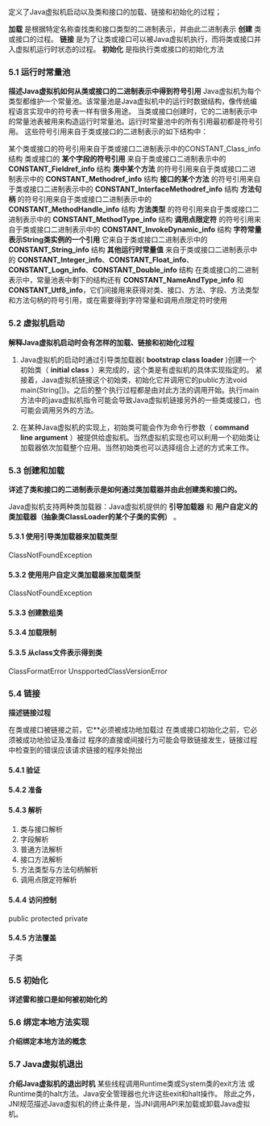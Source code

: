 定义了Java虚拟机启动以及类和接口的加载、链接和初始化的过程；

  **加载** 是根据特定名称查找类和接口类型的二进制表示，并由此二进制表示 **创建** 类或接口的过程。
  **链接** 是为了让类或接口可以被Java虚拟机执行，而将类或接口并入虚拟机运行时状态的过程。
  **初始化** 是指执行类或接口的初始化方法<clinit>

### 5.1 运行时常量池
  **描述Java虚拟机如何从类或接口的二进制表示中得到符号引用**
  Java虚拟机为每个类型都维护一个常量池。该常量池是Java虚拟机中的运行时数据结构，像传统编程语言实现中的符号表一样有很多用途。
  当类或接口创建时，它的二进制表示中的常量池表被用来构造运行时常量池。运行时常量池中的所有引用最初都是符号引用。
  这些符号引用来自于类或接口的二进制表示的如下结构中：

  某个类或接口的符号引用来自于类或接口二进制表示中的CONSTANT_Class_info结构
  类或接口的 **某个字段的符号引用** 来自于类或接口二进制表示中的 **CONSTANT_Fieldref_info** 结构
  **类中某个方法** 的符号引用来自于类或接口二进制表示中的 **CONSTANT_Methodref_info** 结构
  **接口的某个方法** 的符号引用来自于类或接口二进制表示中的 **CONSTANT_InterfaceMethodref_info** 结构
  **方法句柄** 的符号引用来自于类或接口二进制表示中的 **CONSTANT_MethodHandle_info** 结构
  **方法类型** 的符号引用来自于类或接口二进制表示中的 **CONSTANT_MethodType_info** 结构
  **调用点限定符** 的符号引用来自于类或接口二进制表示中的 **CONSTANT_InvokeDynamic_info** 结构
  **字符常量表示String类实例的一个引用** 它来自于类或接口二进制表示中的 **CONSTANT_String_info** 结构
  **其他运行时常量值** 来自于类或接口二进制表示中的 **CONSTANT_Integer_info**、**CONSTANT_Float_info**、**CONSTANT_Logn_info**、**CONSTANT_Double_info** 结构
  在类或接口的二进制表示中，常量池表中剩下的结构还有  **CONSTANT_NameAndType_info** 和 **CONSTANT_Utf8_info**，它们间接用来获得对类、接口、方法、字段、方法类型和方法句柄的符号引用，或在需要得到字符常量和调用点限定符时使用

### 5.2 虚拟机启动
  **解释Java虚拟机启动时会有怎样的加载、链接和初始化过程**
  1. Java虚拟机的启动时通过引导类加载器( **bootstrap class loader** )创建一个初始类（ **initial class** ）来完成的，这个类是有虚拟机的具体实现指定的。
  紧接着，Java虚拟机链接这个初始类，初始化它并调用它的public方法void main(String[])。之后的整个执行过程都是由对此方法的调用开始。执行main方法中的java虚拟机指令可能会导致Java虚拟机链接另外的一些类或接口，也可能会调用另外的方法。

  2. 在某种Java虚拟机的实现上，初始类可能会作为命令行参数（ **command line argument** ）被提供给虚拟机。当然虚拟机实现也可以利用一个初始类让加载器依次加载整个应用。当然初始类也可以选择组合上述的方式来工作。

### 5.3 创建和加载
  **详述了类和接口的二进制表示是如何通过类加载器并由此创建类和接口的。**

  Java虚拟机支持两种类加载器：Java虚拟机提供的 **引导加载器** 和 **用户自定义的类加载器（抽象类ClassLoader的某个子类的实例）** 。

#### 5.3.1 使用引导类加载器来加载类型
  ClassNotFoundException
#### 5.3.2 使用用户自定义类加载器来加载类型
  ClassNotFoundException
#### 5.3.3 创建数组类
#### 5.3.4 加载限制
#### 5.3.5 从class文件表示得到类
  ClassFormatError
  UnspportedClassVersionError

### 5.4 链接
  **描述链接过程**
  
  在类或接口被链接之前，它**必须被成功地加载过
  在类或接口初始化之前，它必须被成功地验证及准备过
  程序的直接或间接行为可能会导致链接发生，链接过程中检查到的错误应该请求链接的程序处抛出

#### 5.4.1 验证
#### 5.4.2 准备
#### 5.4.3 解析
  1. 类与接口解析
  2. 字段解析
  3. 普通方法解析
  4. 接口方法解析
  5. 方法类型与方法句柄解析
  6. 调用点限定符解析
#### 5.4.4 访问控制
  public protected private
#### 5.4.5 方法覆盖
  子类

### 5.5 初始化
  **详述雷和接口是如何被初始化的**

### 5.6 绑定本地方法实现
  **介绍绑定本地方法的概念**

### 5.7 Java虚拟机退出
  **介绍Java虚拟机的退出时机**
  某些线程调用Runtime类或System类的exit方法 或Runtime类的halt方法。Java安全管理器也允许这些exit和halt操作。
  除此之外，JNI规范描述Java虚拟机的终止条件是，当JNI调用API来加载或卸载Java虚拟机。
